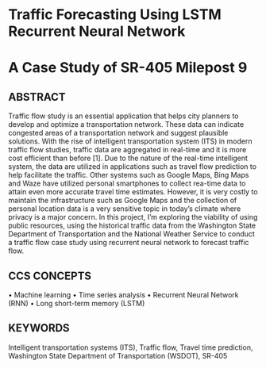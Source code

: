 # Traffic Forecasting Using LSTM Recurrent Neural Network
# A Case Study of SR-405 Milepost 9

## ABSTRACT
Traffic flow study is an essential application that helps city planners to develop and optimize a transportation network. These data can indicate congested areas of a transportation network and suggest plausible solutions. With the rise of intelligent transportation system (ITS) in modern traffic flow studies, traffic data are aggregated in real-time and it is more cost efficient than before [1]. Due to the nature of the real-time intelligent system, the data are utilized in applications such as travel flow prediction to help facilitate the traffic. Other systems such as Google Maps, Bing Maps and Waze have utilized personal smartphones to collect rea-time data to attain even more accurate travel time estimates. However, it is very costly to maintain the infrastructure such as Google Maps and the collection of personal location data is a very sensitive topic in today’s climate where privacy is a major concern. In this project, I’m exploring the viability of using public resources, using the historical traffic data from the Washington State Department of Transportation and the National Weather Service to conduct a traffic flow case study using recurrent neural network to forecast traffic flow.

## CCS CONCEPTS
• Machine learning • Time series analysis • Recurrent Neural Network (RNN) • Long short-term memory (LSTM)

## KEYWORDS
Intelligent transportation systems (ITS), Traffic flow, Travel time prediction, Washington State Department of Transportation (WSDOT), SR-405
